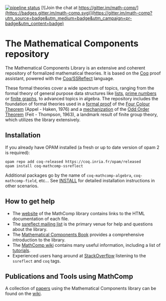 [![pipeline status](https://gitlab.com/math-comp/math-comp/badges/master/pipeline.svg)](https://gitlab.com/math-comp/math-comp/commits/master)
[![Join the chat at https://gitter.im/math-comp/](https://badges.gitter.im/math-comp.svg)](https://gitter.im/math-comp?utm_source=badge&utm_medium=badge&utm_campaign=pr-badge&utm_content=badge)

# The Mathematical Components repository

The Mathematical Components Library is an extensive and coherent
repository of formalized mathematical theories. It is based on
the [Coq](http://coq.inria.fr) proof assistant, powered with the
[Coq/SSReflect](https://coq.inria.fr/distrib/current/refman/proof-engine/ssreflect-proof-language.html)
language.

These formal theories cover a wide spectrum of topics, ranging from the formal theory of general purpose data structures like [lists](mathcomp/ssreflect/seq.v), [prime numbers](mathcomp/ssreflect/prime.v) or [finite graphs](mathcomp/ssreflect/fingraph.v), to advanced topics in algebra. The repository includes the foundation of formal theories used in a [formal proof](https://www.ams.org/notices/200811/tx081101382p.pdf) of the [Four Colour Theorem](https://en.wikipedia.org/wiki/Four_color_theorem) (Appel - Haken, 1976) and a [mechanization](https://hal.archives-ouvertes.fr/hal-00816699/) of the [Odd Order Theorem](https://en.wikipedia.org/wiki/Feit%E2%80%93Thompson_theorem) (Feit - Thompson, 1963), a landmark result of finite group theory, which utilizes the library extensively.

## Installation

If you already have OPAM installed (a fresh or up to date version of opam 2 is required):

```
opam repo add coq-released https://coq.inria.fr/opam/released
opam install coq-mathcomp-ssreflect
```

Additional packages go by the name of `coq-mathcomp-algebra`,
`coq-mathcomp-field`, etc... See [INSTALL](INSTALL.md) for detailed
installation instructions in other scenarios.

## How to get help

- The [website](http://math-comp.github.io/math-comp/) of the MathComp library
  contains links to the HTML documentation of each file.
- The [ssreflect mailing
  list](https://sympa.inria.fr/sympa/info/ssreflect) is the primary
  venue for help and questions about the library.
- The [Mathematical Components Book](https://math-comp.github.io/mcb/)
  provides a comprehensive introduction to the library.
- The [MathComp wiki](https://github.com/math-comp/math-comp/wiki)
  contains many useful information, including a list of
  [tutorials](https://github.com/math-comp/math-comp/wiki/tutorials).
- Experienced users hang around at
  [StackOverflow](https://stackoverflow.com/questions/tagged/ssreflect)
  listening to the `ssreflect` and `coq` tags.

## Publications and Tools using MathComp

A collection of [papers](https://github.com/math-comp/math-comp/wiki/Publications) 
using the Mathematical Components library can be found on the
[wiki](https://github.com/math-comp/math-comp/wiki).
